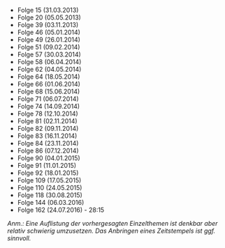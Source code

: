 - Folge 15 (31.03.2013)  
- Folge 20 (05.05.2013)  
- Folge 39 (03.11.2013)  
- Folge 46 (05.01.2014)  
- Folge 49 (26.01.2014)  
- Folge 51 (09.02.2014)  
- Folge 57 (30.03.2014)  
- Folge 58 (06.04.2014)  
- Folge 62 (04.05.2014)  
- Folge 64 (18.05.2014)  
- Folge 66 (01.06.2014)  
- Folge 68 (15.06.2014)  
- Folge 71 (06.07.2014)  
- Folge 74 (14.09.2014)  
- Folge 78 (12.10.2014)  
- Folge 81 (02.11.2014)  
- Folge 82 (09.11.2014)  
- Folge 83 (16.11.2014)  
- Folge 84 (23.11.2014)  
- Folge 86 (07.12.2014)  
- Folge 90 (04.01.2015)  
- Folge 91 (11.01.2015)  
- Folge 92 (18.01.2015)  
- Folge 109 (17.05.2015)  
- Folge 110 (24.05.2015)  
- Folge 118 (30.08.2015)  
- Folge 144 (06.03.2016)
- Folge 162 (24.07.2016) - 28:15


*Anm.: Eine Auflistung der vorhergesagten Einzelthemen ist denkbar aber relativ schwierig umzusetzen. Das Anbringen eines Zeitstempels ist ggf. sinnvoll.*
